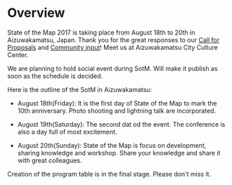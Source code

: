 # Overview

State of the Map 2017 is taking place from August 18th to 20th in Aizuwakamatsu, Japan. Thank you for the great responses to our [Call for Proposals](https://blog.openstreetmap.org/2017/02/16/propose-your-session-to-state-of-the-map-2017/) and [Community input](https://blog.openstreetmap.org/2017/04/11/community-survey-for-the-state-of-the-map-2017-program/)!  Meet us at Aizuwakamatsu City Culture Center.

We are planning to hold social event during SotM. Will make it publish as soon as the schedule is decided.

Here is the outline of the SotM in Aizuwakamatsu:

- August 18th(Friday): It is the first day of State of the Map to mark the 10th anniversary. Photo shooting and lightning talk are incorporated.

- August 19th(Saturday): The second dat od the event. The conference is also a day full of most excitement.

- August 20th(Sunday): State of the Map is focus on development, sharing knowledge and workshop. Share your knowledge and share it with great colleagues.

Creation of the program table is  in the final stage. Please don't miss it.